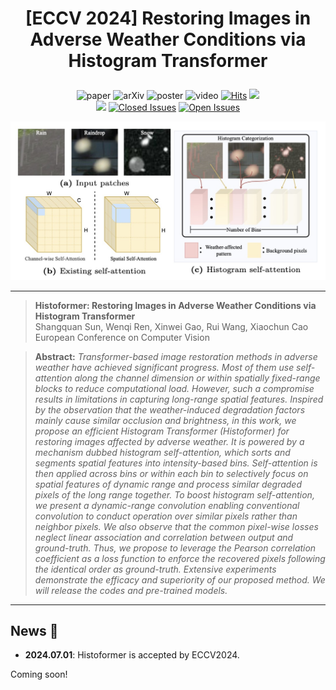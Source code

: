  # <p align=center> [ECCV 2024] Restoring Images in Adverse Weather Conditions via Histogram Transformer</p>

<div align="center">
 
![paper](https://img.shields.io/badge/Histoformer-paper-blue.svg)
![arXiv](https://img.shields.io/badge/Histoformer-arXiv-red.svg)
![poster](https://img.shields.io/badge/Histoformer-poster-green.svg)
![video](https://img.shields.io/badge/Histoformer-video-orange.svg)
[![Hits](https://hits.seeyoufarm.com/api/count/incr/badge.svg?url=https%3A%2F%2Fgithub.com%2Fsunshangquan%2FHistoformer&count_bg=%2379C83D&title_bg=%23555555&icon=&icon_color=%23E7E7E7&title=hits&edge_flat=false)](https://hits.seeyoufarm.com)
[![](https://img.shields.io/badge/supplementary-material-purple)](https://sunsean21.github.io/resources/eccv2024_supp.pdf)     
[![](https://img.shields.io/badge/chinese_blog-zhihu-blue.svg)]() 
[![Closed Issues](https://img.shields.io/github/issues-closed/sunshangquan/Histoformer)](https://github.com/sunshangquan/Histoformer/issues?q=is%3Aissue+is%3Aclosed) 
[![Open Issues](https://img.shields.io/github/issues/sunshangquan/Histoformer)](https://github.com/sunshangquan/Histoformer/issues) 

</div>
<div align=center>
<img src="assets/eccv2024_cover.jpg" width="720">
</div>

---
>**Histoformer: Restoring Images in Adverse Weather Conditions via Histogram Transformer**<br>  Shangquan Sun, Wenqi Ren, Xinwei Gao, Rui Wang, Xiaochun Cao<br> 
>European Conference on Computer Vision

> **Abstract:** *Transformer-based image restoration methods in adverse weather have achieved significant progress. Most of them use self-attention along the channel dimension or within spatially fixed-range blocks to
reduce computational load. However, such a compromise results in limitations in capturing long-range spatial features. Inspired by the observation that the weather-induced degradation factors mainly cause similar occlusion and brightness, in this work, we propose an efficient Histogram Transformer (Histoformer) for restoring images affected by adverse weather. It is powered by a mechanism dubbed histogram self-attention, which sorts and segments spatial features into intensity-based bins. Self-attention is then applied across bins or within each bin to selectively focus on spatial features of dynamic range and process similar degraded pixels of the long range together. To boost histogram self-attention, we present a dynamic-range convolution enabling conventional convolution to conduct operation over similar pixels rather than neighbor pixels. We also observe that the common pixel-wise losses neglect linear association and correlation between output and ground-truth. Thus, we propose to leverage the Pearson correlation coefficient as a loss function to enforce the recovered pixels following the identical order as ground-truth. Extensive experiments demonstrate the efficacy and superiority of our proposed method. We will release the codes and pre-trained models.*
---

## News 🚀
* **2024.07.01**: Histoformer is accepted by ECCV2024.

Coming soon!